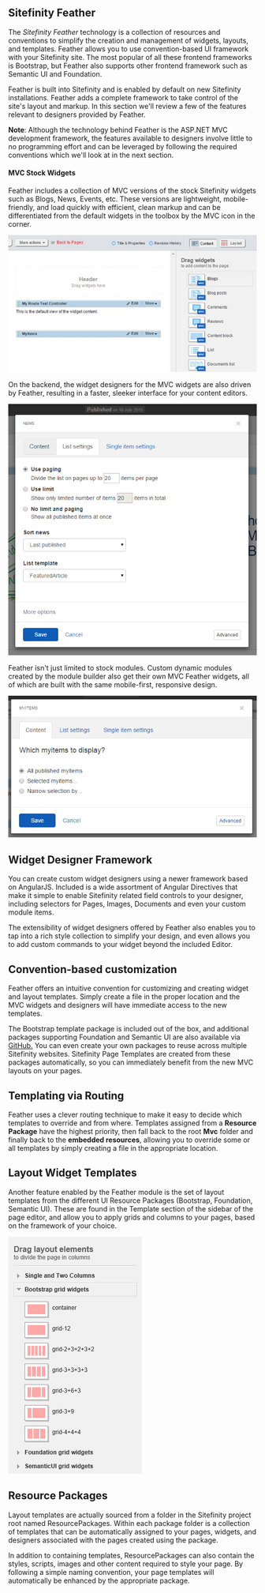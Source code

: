 Sitefinity Feather
------------------

The *Sitefinity Feather* technology is a collection of resources and
conventions to simplify the creation and management of widgets,
layouts, and templates. Feather allows you to use convention-based
UI framework with your Sitefinity site. The most popular
of all these frontend frameworks is Bootstrap, but Feather also
supports other frontend framework such as Semantic UI and Foundation.

Feather is built into Sitefinity and is enabled by default on new Sitefinity installations. Feather adds a complete framework to take control of the site's layout and markup. In this section we'll review a few of the features relevant to designers provided by Feather.

**Note**: Although the technology behind Feather is the ASP.NET MVC
development framework, the features available to designers involve
little to no programming effort and can be leveraged by following the
required conventions which we'll look at in the next section.

#### MVC Stock Widgets

Feather includes a collection of MVC versions of the stock Sitefinity
widgets such as Blogs, News, Events, etc. These versions are
lightweight, mobile-friendly, and load quickly with efficient, clean
markup and can be differentiated from the default widgets in the
toolbox by the MVC icon in the corner.

![](../media/image322.jpeg)

On the backend, the widget designers for the MVC widgets are also
driven by Feather, resulting in a faster, sleeker interface for your
content editors.

![](../media/image324.png)

Feather isn't just limited to stock modules. Custom dynamic modules
created by the module builder also get their own MVC Feather widgets,
all of which are built with the same mobile-first, responsive design.

![](../media/image325.png)

Widget Designer Framework
-------------------------

You can create custom widget designers using a newer framework
based on AngularJS. Included is a wide assortment of Angular
Directives that make it simple to enable Sitefinity related field
controls to your designer, including selectors for Pages, Images,
Documents and even your custom module items.

The extensibility of widget designers offered by Feather also enables
you to tap into a rich style collection to simplify your design, and
even allows you to add custom commands to your widget beyond the
included Editor.

Convention-based customization
------------------------------

Feather offers an intuitive convention for customizing and creating
widget and layout templates. Simply create a file in the proper
location and the MVC widgets and designers will have immediate access
to the new templates.

The Bootstrap template package is included out of the box, and
additional packages supporting Foundation and Semantic UI are also
available via
[GitHub.](https://github.com/Sitefinity/feather-packages) You can even
create your own packages to reuse across multiple Sitefinity websites.
Sitefinity Page Templates are created from these packages
automatically, so you can immediately benefit from the new MVC layouts
on your pages.

Templating via Routing
-----------------------

Feather uses a clever routing technique to make it easy to decide
which templates to override and from where. Templates assigned from a
**Resource Package** have the highest priority, then fall back to the root
**Mvc** folder and finally back to the **embedded resources**, allowing you to
override some or all templates by simply creating a file in the
appropriate location.

Layout Widget Templates
------------------------

Another feature enabled by the Feather module is the set of layout
templates from the different UI Resource Packages (Bootstrap,
Foundation, Semantic UI). These are found in the Template section of
the sidebar of the page editor, and allow you to apply grids and
columns to your pages, based on the framework of your choice.

![](../media/image326.png)

Resource Packages
-----------------

Layout templates are actually sourced from a folder in the Sitefinity
project root named ResourcePackages. Within each package folder is a
collection of templates that can be automatically assigned to your
pages, widgets, and designers associated with the pages created using
the package.

In addition to containing templates, ResourcePackages can also contain
the styles, scripts, images and other content required to style your
page. By following a simple naming convention, your page templates
will automatically be enhanced by the appropriate package.

